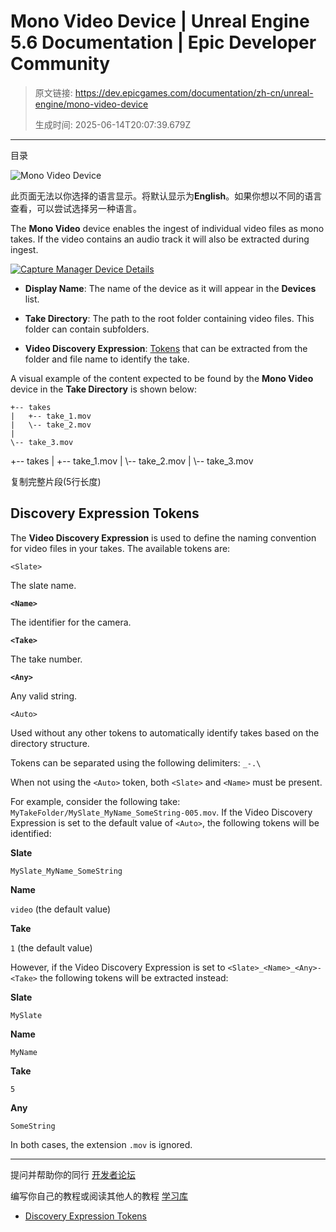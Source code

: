 # Mono Video Device | Unreal Engine 5.6 Documentation | Epic Developer Community

> 原文链接: https://dev.epicgames.com/documentation/zh-cn/unreal-engine/mono-video-device
> 
> 生成时间: 2025-06-14T20:07:39.679Z

---

目录

![Mono Video Device](https://dev.epicgames.com/community/api/documentation/image/d7e41b95-07bd-4395-a13c-3f649ae44bff?resizing_type=fill&width=1920&height=335)

此页面无法以你选择的语言显示。将默认显示为**English**。如果你想以不同的语言查看，可以尝试选择另一种语言。

The **Mono Video** device enables the ingest of individual video files as mono takes. If the video contains an audio track it will also be extracted during ingest.

[![Capture Manager Device Details](https://dev.epicgames.com/community/api/documentation/image/61ca965e-501c-4439-856e-5d3c73de3d6c?resizing_type=fit)](https://dev.epicgames.com/community/api/documentation/image/61ca965e-501c-4439-856e-5d3c73de3d6c?resizing_type=fit)

-   **Display Name**: The name of the device as it will appear in the **Devices** list.
    
-   **Take Directory**: The path to the root folder containing video files. This folder can contain subfolders.
    
-   **Video Discovery Expression**: [Tokens](https://dev.epicgames.com/documentation/en-us/unreal-engine/mono-video-device#discovery-expression-tokens) that can be extracted from the folder and file name to identify the take.
    

A visual example of the content expected to be found by the **Mono Video** device in the **Take Directory** is shown below:

```
+-- takes
|   +-- take_1.mov
|   \-- take_2.mov
|
\-- take_3.mov
```

+-- takes | +-- take\_1.mov | \\-- take\_2.mov | \\-- take\_3.mov

复制完整片段(5行长度)

## Discovery Expression Tokens

The **Video Discovery Expression** is used to define the naming convention for video files in your takes. The available tokens are:

`<Slate>`

The slate name.

**`<Name>`**

The identifier for the camera.

**`<Take>`**

The take number.

**`<Any>`**

Any valid string.

`<Auto>`

Used without any other tokens to automatically identify takes based on the directory structure.

Tokens can be separated using the following delimiters: `_-.\`

When not using the `<Auto>` token, both `<Slate>` and `<Name>` must be present.

For example, consider the following take: `MyTakeFolder/MySlate_MyName_SomeString-005.mov`. If the Video Discovery Expression is set to the default value of `<Auto>`, the following tokens will be identified:

**Slate**

`MySlate_MyName_SomeString`

**Name**

`video` (the default value)

**Take**

`1` (the default value)

However, if the Video Discovery Expression is set to `<Slate>_<Name>_<Any>-<Take>` the following tokens will be extracted instead:

**Slate**

`MySlate`

**Name**

`MyName`

**Take**

`5`

**Any**

`SomeString`

In both cases, the extension `.mov` is ignored.

* * *

提问并帮助你的同行 [开发者论坛](https://forums.unrealengine.com/categories?tag=unreal-engine)

编写你自己的教程或阅读其他人的教程 [学习库](https://dev.epicgames.com/community/unreal-engine/learning)

-   [Discovery Expression Tokens](/documentation/zh-cn/unreal-engine/mono-video-device#discovery-expression-tokens)